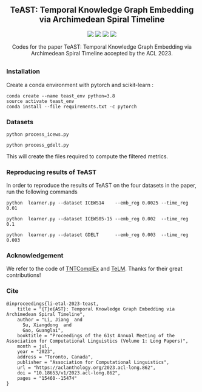<h2 align="center">
TeAST: Temporal Knowledge Graph Embedding via Archimedean Spiral Timeline
</h2>

<p align="center">
  <img src="https://img.shields.io/badge/ACL-2023-brightgreen">
  <a href = 'https://aclanthology.org/2023.acl-long.862.pdf' target='_blank'><img src="http://img.shields.io/badge/Paper-PDF-red.svg"></a>
  <img src="https://img.shields.io/badge/License-Apache%202.0-blue.svg">
  <img src="https://img.shields.io/badge/PyTorch-%23EE4C2C.svg?e&logo=PyTorch&logoColor=white">
</p>


<p align="center">
Codes for the paper TeAST: Temporal Knowledge Graph Embedding via Archimedean Spiral Timeline accepted by the ACL 2023.
</p>


## 


### Installation
Create a conda environment with pytorch and scikit-learn :
```
conda create --name teast_env python=3.8
source activate teast_env
conda install --file requirements.txt -c pytorch
```


### Datasets

```
python process_icews.py

python process_gdelt.py
```

This will create the files required to compute the filtered metrics.

### Reproducing results of TeAST

In order to reproduce the results of TeAST on the four datasets in the paper,  run the following commands

```
python  learner.py --dataset ICEWS14    --emb_reg 0.0025 --time_reg 0.01

python  learner.py --dataset ICEWS05-15 --emb_reg 0.002  --time_reg 0.1

python  learner.py --dataset GDELT      --emb_reg 0.003  --time_reg 0.003
```

### Acknowledgement
We refer to the code of [TNTComplEx](https://github.com/facebookresearch/tkbc) and [TeLM](https://github.com/soledad921/TeLM). Thanks for their great contributions!

### Cite
```bigquery
@inproceedings{li-etal-2023-teast,
    title = "{T}e{AST}: Temporal Knowledge Graph Embedding via Archimedean Spiral Timeline",
    author = "Li, Jiang  and
      Su, Xiangdong  and
      Gao, Guanglai",
    booktitle = "Proceedings of the 61st Annual Meeting of the Association for Computational Linguistics (Volume 1: Long Papers)",
    month = jul,
    year = "2023",
    address = "Toronto, Canada",
    publisher = "Association for Computational Linguistics",
    url = "https://aclanthology.org/2023.acl-long.862",
    doi = "10.18653/v1/2023.acl-long.862",
    pages = "15460--15474" 
}
```



